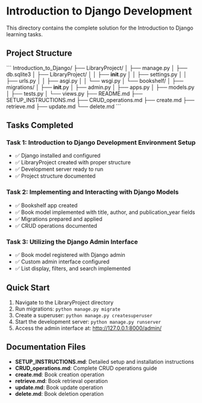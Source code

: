 # Introduction to Django Development

This directory contains the complete solution for the Introduction to Django learning tasks.

## Project Structure

\`\`\`
Introduction_to_Django/
├── LibraryProject/
│   ├── manage.py
│   ├── db.sqlite3
│   ├── LibraryProject/
│   │   ├── __init__.py
│   │   ├── settings.py
│   │   ├── urls.py
│   │   ├── asgi.py
│   │   └── wsgi.py
│   └── bookshelf/
│       ├── migrations/
│       ├── __init__.py
│       ├── admin.py
│       ├── apps.py
│       ├── models.py
│       ├── tests.py
│       └── views.py
├── README.md
├── SETUP_INSTRUCTIONS.md
├── CRUD_operations.md
├── create.md
├── retrieve.md
├── update.md
└── delete.md
\`\`\`

## Tasks Completed

### Task 1: Introduction to Django Development Environment Setup
- ✅ Django installed and configured
- ✅ LibraryProject created with proper structure
- ✅ Development server ready to run
- ✅ Project structure documented

### Task 2: Implementing and Interacting with Django Models
- ✅ Bookshelf app created
- ✅ Book model implemented with title, author, and publication_year fields
- ✅ Migrations prepared and applied
- ✅ CRUD operations documented

### Task 3: Utilizing the Django Admin Interface
- ✅ Book model registered with Django admin
- ✅ Custom admin interface configured
- ✅ List display, filters, and search implemented

## Quick Start

1. Navigate to the LibraryProject directory
2. Run migrations: `python manage.py migrate`
3. Create a superuser: `python manage.py createsuperuser`
4. Start the development server: `python manage.py runserver`
5. Access the admin interface at: http://127.0.0.1:8000/admin/

## Documentation Files

- **SETUP_INSTRUCTIONS.md**: Detailed setup and installation instructions
- **CRUD_operations.md**: Complete CRUD operations guide
- **create.md**: Book creation operation
- **retrieve.md**: Book retrieval operation
- **update.md**: Book update operation
- **delete.md**: Book deletion operation
